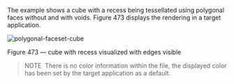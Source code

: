 ﻿The example shows a cube with a recess being tessellated using polygonal faces without and with voids. Figure 473 displays the rendering in a target application.


![polygonal-faceset-cube](../../figures/examples/polygonal-faceset-cube.png)

Figure 473 — cube with recess visualized with edges visible



> 
> NOTE  There is no color information within the file, the displayed color has been set by the target application as a default.
> 




